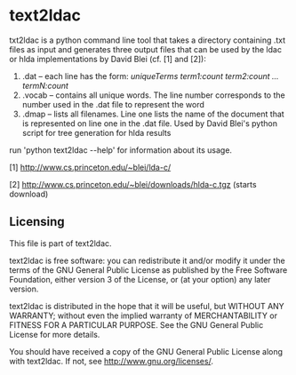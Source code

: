 text2ldac
=========

txt2ldac is a python command line tool that takes a directory containing .txt
files as input and generates three output files that can be used by the ldac or
hlda implementations by David Blei (cf. [1] and [2]):

1. .dat – each line has the form:
    *uniqueTerms term1:count term2:count … termN:count*
2. .vocab – contains all unique words. The line number corresponds to the number
    used in the .dat file to represent the word
3. .dmap – lists all filenames. Line one lists the name of the document
    that is represented on line one in the .dat file. Used by David Blei's
    python script for tree generation for hlda results

run 'python text2ldac --help' for information about its usage.

[1] http://www.cs.princeton.edu/~blei/lda-c/

[2] http://www.cs.princeton.edu/~blei/downloads/hlda-c.tgz (starts download)

Licensing
---------

This file is part of text2ldac.

text2ldac is free software: you can redistribute it and/or modify
it under the terms of the GNU General Public License as published by
the Free Software Foundation, either version 3 of the License, or
(at your option) any later version.

text2ldac is distributed in the hope that it will be useful,
but WITHOUT ANY WARRANTY; without even the implied warranty of
MERCHANTABILITY or FITNESS FOR A PARTICULAR PURPOSE.  See the
GNU General Public License for more details.

You should have received a copy of the GNU General Public License
along with text2ldac. If not, see <http://www.gnu.org/licenses/>.
